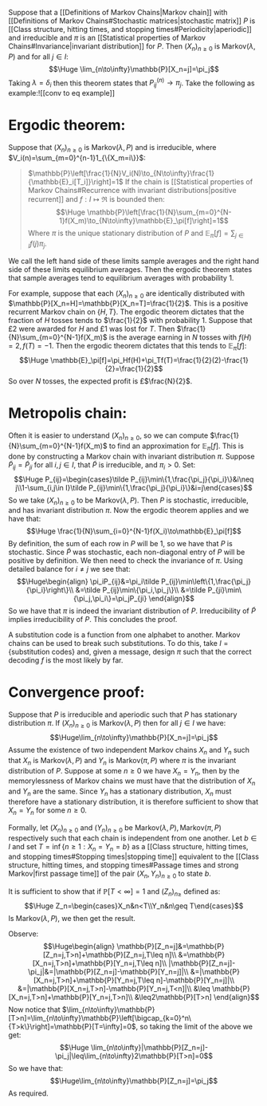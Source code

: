 Suppose that a [[Definitions of Markov Chains|Markov chain]] with [[Definitions of Markov Chains#Stochastic matrices|stochastic matrix]] $P$ is [[Class structure, hitting times, and stopping times#Periodicity|aperiodic]] and irreducible and $\pi$ is an [[Statistical properties of Markov Chains#Invariance|invariant distribution]] for $P$. Then $(X_n)_{n\geq0}$ is $\text{Markov}(\lambda,P)$ and for all $j\in I$:$$\Huge \lim_{n\to\infty}\mathbb{P}[X_n=j]=\pi_j$$Taking $\lambda=\delta_i$ then this theorem states that $P_{ij}^{(n)}\to\pi_j$. Take the following as example:![[conv to eq example]]
# Ergodic theorem:

Suppose that $(X_n)_{n\geq0}$ is $\text{Markov}(\lambda,P)$ and is irreducible, where $V_i(n)=\sum_{m=0}^{n-1}1_{\{X_m=i\}}$:
> $\mathbb{P}\left[\frac{1}{N}V_i(N)\to_{N\to\infty}\frac{1}{\mathbb{E}_i[T_i]}\right]=1$
> If the chain is [[Statistical properties of Markov Chains#Recurrence with invariant distributions|positive recurrent]] and $f:I\mapsto\Re$ is bounded then:$$\Huge \mathbb{P}\left[\frac{1}{N}\sum_{m=0}^{N-1}f(X_m)\to_{N\to\infty}\mathbb{E}_\pi[f]\right]=1$$Where $\pi$ is the unique stationary distribution of $P$ and $\mathbb{E}_\pi[f]=\sum_{j\in I}f(j)\pi_j$.

We call the left hand side of these limits sample averages and the right hand side of these limits equilibrium averages. Then the ergodic theorem states that sample averages tend to equilibrium averages with probability $1$.

For example, suppose that each $(X_n)_{n\geq0}$ are identically distributed with $\mathbb{P}[X_n=H]=\mathbb{P}[X_n=T]=\frac{1}{2}$. This is a positive recurrent Markov chain on $\{H,T\}$. The ergodic theorem dictates that the fraction of $H$ tosses tends to $\frac{1}{2}$ with probability $1$. Suppose that £2 were awarded for $H$ and £1 was lost for $T$. Then $\frac{1}{N}\sum_{m=0}^{N-1}f(X_m)$ is the average earning in $N$ tosses with $f(H)=2,f(T)=-1$. Then the ergodic theorem dictates that this tends to $\mathbb{E}_\pi[f]$:$$\Huge \mathbb{E}_\pi[f]=\pi_Hf(H)+\pi_Tf(T)=\frac{1}{2}(2)-\frac{1}{2}=\frac{1}{2}$$So over $N$ tosses, the expected profit is £$\frac{N}{2}$.

# Metropolis chain:

Often it is easier to understand $(X_n)_{n\geq0}$, so we can compute $\frac{1}{N}\sum_{m=0}^{N-1}f(X_m)$ to find an approximation for $\mathbb{E}_\pi[f]$. This is done by constructing a Markov chain with invariant distribution $\pi$. Suppose $\tilde P_{ij}=\tilde P_{ji}$ for all $i,j\in I$, that $\tilde P$ is irreducible, and $\pi_i>0$. Set:$$\Huge P_{ij}=\begin{cases}\tilde P_{ij}\min\{1,\frac{\pi_j}{\pi_i}\}&i\neq j\\1-\sum_{i,j\in I}\tilde P_{ij}\min\{1,\frac{\pi_j}{\pi_i}\}&i=j\end{cases}$$So we take $(X_n)_{n\geq0}$ to be $\text{Markov}(\lambda,P)$. Then $P$ is stochastic, irreducible, and has invariant distribution $\pi$. Now the ergodic theorem applies and we have that:$$\Huge \frac{1}{N}\sum_{i=0}^{N-1}f(X_i)\to\mathbb{E}_\pi[f]$$
By definition, the sum of each row in $P$ will be $1$, so we have that $P$ is stochastic. Since $\tilde P$ was stochastic, each non-diagonal entry of  $P$ will be positive by definition. We then need to check the invariance of $\pi$. Using detailed balance for $i\neq j$ we see that:$$\Huge\begin{align} 
\pi_iP_{ij}&=\pi_i\tilde P_{ij}\min\left\{1,\frac{\pi_j}{\pi_i}\right\}\\
&=\tilde P_{ij}\min\{\pi_i,\pi_j\}\\
&=\tilde P_{ji}\min\{\pi_j,\pi_i\}=\pi_jP_{ji}
\end{align}$$So we have that $\pi$ is indeed the invariant distribution of $P$. Irreducibility of $\tilde P$ implies irreducibility of $P$. This concludes the proof.

A substitution code is a function from one alphabet to another. Markov chains can be used to break such substitutions. To do this, take $I=\{\text{substitution codes}\}$ and, given a message, design $\pi$ such that the correct decoding $f$ is the most likely by far.

# Convergence proof:

Suppose that $P$ is irreducible and aperiodic such that $P$ has stationary distribution $\pi$. If $(X_n)_{n\geq0}$ is $\text{Markov}(\lambda,P)$ then for all $j\in I$ we have:$$\Huge\lim_{n\to\infty}\mathbb{P}[X_n=j]=\pi_j$$Assume the existence of two independent Markov chains $X_n$ and $Y_n$ such that $X_n$ is $\text{Markov}(\lambda,P)$ and $Y_n$ is $\text{Markov}(\pi,P)$ where $\pi$ is the invariant distribution of $P$. Suppose at some $n\geq0$ we have $X_n=Y_n$, then by the memorylessness of Markov chains we must have that the distribution of $X_n$ and $Y_n$ are the same. Since $Y_n$ has a stationary distribution, $X_n$ must therefore have a stationary distribution, it is therefore sufficient to show that $X_n=Y_n$ for some $n\geq0$.

Formally, let $(X_n)_{n\geq0}$ and $(Y_n)_{n\geq0}$ be $\text{Markov}(\lambda,P),\text{Markov}(\pi,P)$ respectively such that each chain is independent from one another. Let $b\in I$ and set $T=\inf\{n\geq1:X_n=Y_n=b\}$ as a [[Class structure, hitting times, and stopping times#Stopping times|stopping time]] equivalent to the [[Class structure, hitting times, and stopping times#Passage times and strong Markov|first passage time]] of the pair $(X_n,Y_n)_{n\geq0}$ to state $b$. 

It is sufficient to show that if $\mathbb{P}[T<\infty]=1$ and $(Z_n)_{n\geq}$ defined as:$$\Huge Z_n=\begin{cases}X_n&n<T\\Y_n&n\geq T\end{cases}$$Is $\text{Markov}(\lambda,P)$, we then get the result. 

Observe:$$\Huge\begin{align}
\mathbb{P}[Z_n=j]&=\mathbb{P}[Z_n=j,T>n]+\mathbb{P}[Z_n=j,T\leq n]\\
&=\mathbb{P}[X_n=j,T>n]+\mathbb{P}[Y_n=j,T\leq n]\\
|\mathbb{P}[Z_n=j]-\pi_j|&=|\mathbb{P}[Z_n=j]-\mathbb{P}[Y_n=j]|\\
&=|\mathbb{P}[X_n=j,T>n]+\mathbb{P}[Y_n=j,T\leq n]-\mathbb{P}[Y_n=j]|\\
&=|\mathbb{P}[X_n=j,T>n]-\mathbb{P}[Y_n=j,T<n]|\\
&\leq \mathbb{P}[X_n=j,T>n]+\mathbb{P}[Y_n=j,T>n]\\
&\leq2\mathbb{P}[T>n]
\end{align}$$Now notice that $\lim_{n\to\infty}\mathbb{P}[T>n]=\lim_{n\to\infty}\mathbb{P}\left[\bigcap_{k=0}^n\{T>k\}\right]=\mathbb{P}[T=\infty]=0$, so taking the limit of the above we get:$$\Huge \lim_{n\to\infty}|\mathbb{P}[Z_n=j]-\pi_j|\leq\lim_{n\to\infty}2\mathbb{P}[T>n]=0$$So we have that:$$\Huge\lim_{n\to\infty}\mathbb{P}[Z_n=j]=\pi_j$$As required.